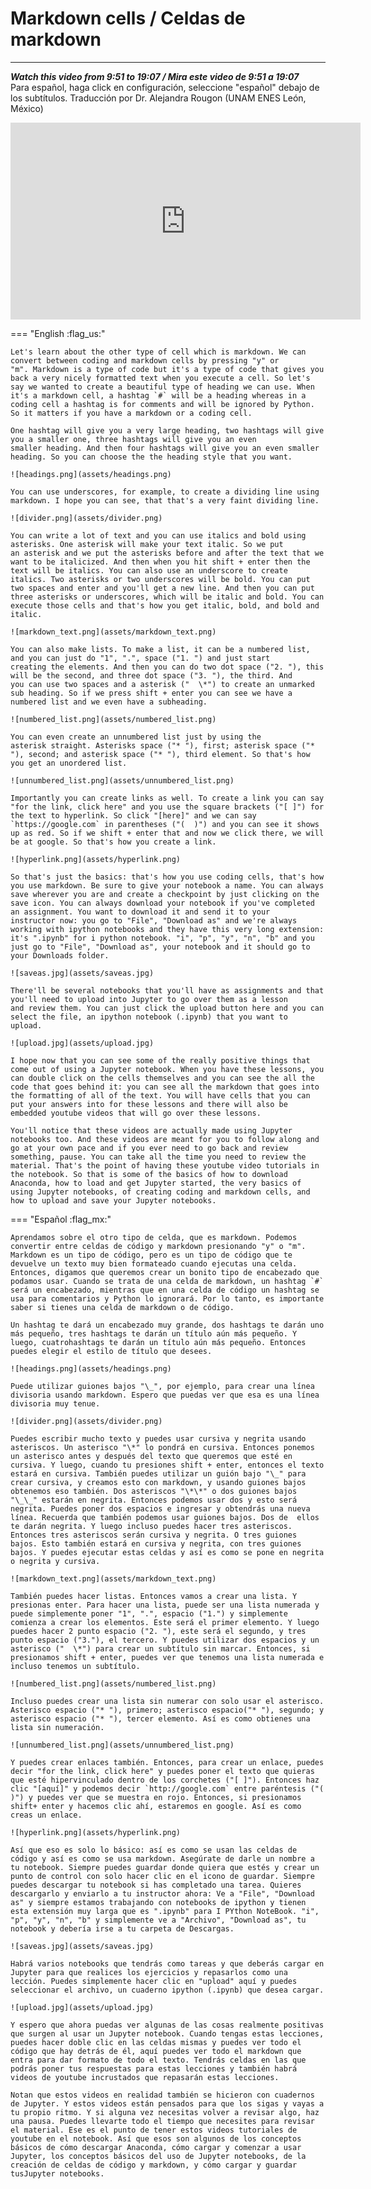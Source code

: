 # Markdown cells / Celdas de markdown
_____

***Watch this video from 9:51 to 19:07 / Mira este video de 9:51 a 19:07***  
Para español, haga click en configuración, seleccione "español" debajo de los subtítulos. Traducción por Dr. Alejandra Rougon (UNAM ENES León, México)

<iframe width="560" height="315" src="https://www.youtube.com/embed/FrDYpLVuTkQ?si=tS2gcOhD_OsRtTGe&amp;start=591" title="YouTube video player" frameborder="0" allow="accelerometer; autoplay; clipboard-write; encrypted-media; gyroscope; picture-in-picture; web-share" referrerpolicy="strict-origin-when-cross-origin" allowfullscreen></iframe>

=== "English :flag_us:" 

    Let's learn about the other type of cell which is markdown. We can convert between coding and markdown cells by pressing "y" or "m". Markdown is a type of code but it's a type of code that gives you back a very nicely formatted text when you execute a cell. So let's say we wanted to create a beautiful type of heading we can use. When it's a markdown cell, a hashtag `#` will be a heading whereas in a coding cell a hashtag is for comments and will be ignored by Python. So it matters if you have a markdown or a coding cell.  

    One hashtag will give you a very large heading, two hashtags will give you a smaller one, three hashtags will give you an even smaller heading. And then four hashtags will give you an even smaller heading. So you can choose the the heading style that you want.

    ![headings.png](assets/headings.png)

    You can use underscores, for example, to create a dividing line using markdown. I hope you can see, that that's a very faint dividing line. 

    ![divider.png](assets/divider.png)

    You can write a lot of text and you can use italics and bold using asterisks. One asterisk will make your text italic. So we put an asterisk and we put the asterisks before and after the text that we want to be italicized. And then when you hit shift + enter then the text will be italics. You can also use an underscore to create italics. Two asterisks or two underscores will be bold. You can put two spaces and enter and you'll get a new line. And then you can put three asterisks or underscores, which will be italic and bold. You can execute those cells and that's how you get italic, bold, and bold and italic.

    ![markdown_text.png](assets/markdown_text.png)

    You can also make lists. To make a list, it can be a numbered list, and you can just do "1", ".", space ("1. ") and just start creating the elements. And then you can do two dot space ("2. "), this will be the second, and three dot space ("3. "), the third. And you can use two spaces and a asterisk ("  \*") to create an unmarked sub heading. So if we press shift + enter you can see we have a numbered list and we even have a subheading. 

    ![numbered_list.png](assets/numbered_list.png)

    You can even create an unnumbered list just by using the asterisk straight. Asterisks space ("* "), first; asterisk space ("* "), second; and asterisk space ("* "), third element. So that's how you get an unordered list.

    ![unnumbered_list.png](assets/unnumbered_list.png)

    Importantly you can create links as well. To create a link you can say "for the link, click here" and you use the square brackets ("[ ]") for the text to hyperlink. So click "[here]" and we can say `https://google.com` in parentheses ("(  )") and you can see it shows up as red. So if we shift + enter that and now we click there, we will be at google. So that's how you create a link.

    ![hyperlink.png](assets/hyperlink.png)

    So that's just the basics: that's how you use coding cells, that's how you use markdown. Be sure to give your notebook a name. You can always save wherever you are and create a checkpoint by just clicking on the save icon. You can always download your notebook if you've completed an assignment. You want to download it and send it to your instructor now: you go to "File", "Download as" and we're always working with ipython notebooks and they have this very long extension: it's ".ipynb" for i python notebook. "i", "p", "y", "n", "b" and you just go to "File", "Download as", your notebook and it should go to your Downloads folder.

    ![saveas.jpg](assets/saveas.jpg)

    There'll be several notebooks that you'll have as assignments and that you'll need to upload into Jupyter to go over them as a lesson and review them. You can just click the upload button here and you can select the file, an ipython notebook (.ipynb) that you want to upload.  

    ![upload.jpg](assets/upload.jpg)

    I hope now that you can see some of the really positive things that come out of using a Jupyter notebook. When you have these lessons, you can double click on the cells themselves and you can see the all the code that goes behind it: you can see all the markdown that goes into the formatting of all of the text. You will have cells that you can put your answers into for these lessons and there will also be embedded youtube videos that will go over these lessons. 

    You'll notice that these videos are actually made using Jupyter notebooks too. And these videos are meant for you to follow along and go at your own pace and if you ever need to go back and review something, pause. You can take all the time you need to review the material. That's the point of having these youtube video tutorials in the notebook. So that is some of the basics of how to download Anaconda, how to load and get Jupyter started, the very basics of using Jupyter notebooks, of creating coding and markdown cells, and how to upload and save your Jupyter notebooks.

=== "Español :flag_mx:"

    Aprendamos sobre el otro tipo de celda, que es markdown. Podemos convertir entre celdas de código y markdown presionando "y" o "m". Markdown es un tipo de código, pero es un tipo de código que te devuelve un texto muy bien formateado cuando ejecutas una celda. Entonces, digamos que queremos crear un bonito tipo de encabezado que podamos usar. Cuando se trata de una celda de markdown, un hashtag `#` será un encabezado, mientras que en una celda de código un hashtag se usa para comentarios y Python lo ignorará. Por lo tanto, es importante saber si tienes una celda de markdown o de código.

    Un hashtag te dará un encabezado muy grande, dos hashtags te darán uno más pequeño, tres hashtags te darán un título aún más pequeño. Y luego, cuatrohashtags te darán un título aún más pequeño. Entonces puedes elegir el estilo de título que desees.

    ![headings.png](assets/headings.png)

    Puede utilizar guiones bajos "\_", por ejemplo, para crear una línea divisoria usando markdown. Espero que puedas ver que esa es una línea divisoria muy tenue.

    ![divider.png](assets/divider.png)

    Puedes escribir mucho texto y puedes usar cursiva y negrita usando asteriscos. Un asterisco "\*" lo pondrá en cursiva. Entonces ponemos un asterisco antes y después del texto que queremos que esté en cursiva. Y luego, cuando tu presiones shift + enter, entonces el texto estará en cursiva. También puedes utilizar un guión bajo "\_" para crear cursiva, y creamos esto con markdown, y usando guiones bajos obtenemos eso también. Dos asteriscos "\*\*" o dos guiones bajos "\_\_" estarán en negrita. Entonces podemos usar dos y esto será negrita. Puedes poner dos espacios e ingresar y obtendrás una nueva línea. Recuerda que también podemos usar guiones bajos. Dos de  ellos te darán negrita. Y luego incluso puedes hacer tres asteriscos. Entonces tres asteriscos serán cursiva y negrita. O tres guiones bajos. Esto también estará en cursiva y negrita, con tres guiones bajos. Y puedes ejecutar estas celdas y así es como se pone en negrita o negrita y cursiva. 

    ![markdown_text.png](assets/markdown_text.png)

    También puedes hacer listas. Entonces vamos a crear una lista. Y presionas enter. Para hacer una lista, puede ser una lista numerada y puede simplemente poner "1", ".", espacio ("1.") y simplemente comienza a crear los elementos. Este será el primer elemento. Y luego puedes hacer 2 punto espacio ("2. "), este será el segundo, y tres punto espacio ("3."), el tercero. Y puedes utilizar dos espacios y un asterisco ("  \*") para crear un subtítulo sin marcar. Entonces, si presionamos shift + enter, puedes ver que tenemos una lista numerada e incluso tenemos un subtítulo. 

    ![numbered_list.png](assets/numbered_list.png)

    Incluso puedes crear una lista sin numerar con solo usar el asterisco. Asterisco espacio ("* "), primero; asterisco espacio("* "), segundo; y asterisco espacio ("* "), tercer elemento. Así es como obtienes una lista sin numeración.

    ![unnumbered_list.png](assets/unnumbered_list.png)

    Y puedes crear enlaces también. Entonces, para crear un enlace, puedes decir "for the link, click here" y puedes poner el texto que quieras que esté hipervinculado dentro de los corchetes ("[ ]"). Entonces haz clic "[aquí]" y podemos decir `http://google.com` entre paréntesis ("( )") y puedes ver que se muestra en rojo. Entonces, si presionamos shift+ enter y hacemos clic ahí, estaremos en google. Así es como creas un enlace. 

    ![hyperlink.png](assets/hyperlink.png)

    Así que eso es solo lo básico: así es como se usan las celdas de código y así es como se usa markdown. Asegúrate de darle un nombre a tu notebook. Siempre puedes guardar donde quiera que estés y crear un punto de control con solo hacer clic en el icono de guardar. Siempre puedes descargar tu notebook si has completado una tarea. Quieres descargarlo y enviarlo a tu instructor ahora: Ve a "File", "Download as" y siempre estamos trabajando con notebooks de ipython y tienen esta extensión muy larga que es ".ipynb" para I PYthon NoteBook. "i", "p", "y", "n", "b" y simplemente ve a "Archivo", "Download as", tu notebook y debería irse a tu carpeta de Descargas. 

    ![saveas.jpg](assets/saveas.jpg)

    Habrá varios notebooks que tendrás como tareas y que deberás cargar en Jupyter para que realices los ejercicios y repasarlos como una lección. Puedes simplemente hacer clic en "upload" aquí y puedes seleccionar el archivo, un cuaderno ipython (.ipynb) que desea cargar.

    ![upload.jpg](assets/upload.jpg)

    Y espero que ahora puedas ver algunas de las cosas realmente positivas que surgen al usar un Jupyter notebook. Cuando tengas estas lecciones, puedes hacer doble clic en las celdas mismas y puedes ver todo el código que hay detrás de él, aquí puedes ver todo el markdown que entra para dar formato de todo el texto. Tendrás celdas en las que podrás poner tus respuestas para estas lecciones y también habrá videos de youtube incrustados que repasarán estas lecciones. 

    Notan que estos videos en realidad también se hicieron con cuadernos de Jupyter. Y estos videos están pensados para que los sigas y vayas a tu propio ritmo. Y si alguna vez necesitas volver a revisar algo, haz una pausa. Puedes llevarte todo el tiempo que necesites para revisar el material. Ese es el punto de tener estos videos tutoriales de youtube en el notebook. Así que esos son algunos de los conceptos básicos de cómo descargar Anaconda, cómo cargar y comenzar a usar Jupyter, los conceptos básicos del uso de Jupyter notebooks, de la creación de celdas de código y markdown, y cómo cargar y guardar tusJupyter notebooks.
